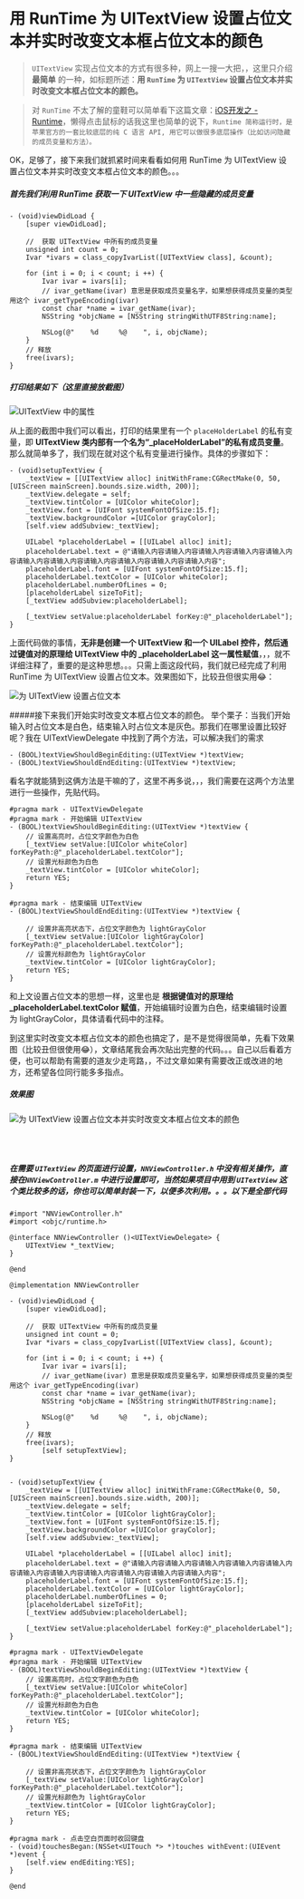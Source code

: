 # 用 RunTime 为 UITextView 设置占位文本并实时改变文本框占位文本的颜色

> `UITextView` 实现占位文本的方式有很多种，网上一搜一大把，，这里只介绍 **最简单** 的一种，如标题所述：**用 `RunTime` 为 `UITextView` 设置占位文本并实时改变文本框占位文本的颜色。**

> 对 `RunTime` 不太了解的童鞋可以简单看下这篇文章：[iOS开发之 - Runtime](http://www.jianshu.com/p/d92452217f68)，懒得点击鼠标的话我这里也简单的说下，`Runtime 简称运行时，是苹果官方的一套比较底层的纯 C 语言 API, 用它可以做很多底层操作（比如访问隐藏的成员变量和方法）。`

OK，足够了，接下来我们就抓紧时间来看看如何用 RunTime 为 UITextView 设置占位文本并实时改变文本框占位文本的颜色。。。

##### 首先我们利用 RunTime 获取一下 UITextView 中一些隐藏的成员变量

```
- (void)viewDidLoad {
    [super viewDidLoad];
    
    //  获取 UITextView 中所有的成员变量
    unsigned int count = 0;
    Ivar *ivars = class_copyIvarList([UITextView class], &count);
    
    for (int i = 0; i < count; i ++) {
        Ivar ivar = ivars[i];
        // ivar_getName(ivar) 意思是获取成员变量名字，如果想获得成员变量的类型用这个 ivar_getTypeEncoding(ivar)
        const char *name = ivar_getName(ivar);
        NSString *objcName = [NSString stringWithUTF8String:name];
        
        NSLog(@"    %d     %@    ", i, objcName);
    }
    // 释放
    free(ivars);
}
```

##### 打印结果如下（这里直接放截图）


![UITextView 中的属性](http://upload-images.jianshu.io/upload_images/2665449-065666a1bd7773b1.png?imageMogr2/auto-orient/strip%7CimageView2/2/w/1240)

从上面的截图中我们可以看出，打印的结果里有一个 `placeHolderLabel` 的私有变量，即 **UITextView 类内部有一个名为“_placeHolderLabel”的私有成员变量**。那么就简单多了，我们现在就对这个私有变量进行操作。具体的步骤如下：

```
- (void)setupTextView {
    _textView = [[UITextView alloc] initWithFrame:CGRectMake(0, 50, [UIScreen mainScreen].bounds.size.width, 200)];
    _textView.delegate = self;
    _textView.tintColor = [UIColor whiteColor];
    _textView.font = [UIFont systemFontOfSize:15.f];
    _textView.backgroundColor =[UIColor grayColor];
    [self.view addSubview:_textView];
    
    UILabel *placeholderLabel = [[UILabel alloc] init];
    placeholderLabel.text = @"请输入内容请输入内容请输入内容请输入内容请输入内容请输入内容请输入内容请输入内容请输入内容请输入内容请输入内容";
    placeholderLabel.font = [UIFont systemFontOfSize:15.f];
    placeholderLabel.textColor = [UIColor whiteColor];
    placeholderLabel.numberOfLines = 0;
    [placeholderLabel sizeToFit];
    [_textView addSubview:placeholderLabel];
    
    [_textView setValue:placeholderLabel forKey:@"_placeholderLabel"];
}
```
上面代码做的事情，**无非是创建一个 UITextView 和一个 UILabel 控件，然后通过键值对的原理给 UITextView 中的 _placeholderLabel 这一属性赋值**，，，就不详细注释了，重要的是这种思想。。。只需上面这段代码，我们就已经完成了利用 RunTime 为 UITextView 设置占位文本。效果图如下，比较丑但很实用😂：


![为 UITextView 设置占位文本](http://upload-images.jianshu.io/upload_images/2665449-85668f6a6f72ba93.png?imageMogr2/auto-orient/strip%7CimageView2/2/w/1240)

#####接下来我们开始实时改变文本框占位文本的颜色。
举个栗子：当我们开始输入时占位文本是白色，结束输入时占位文本是灰色。那我们在哪里设置比较好呢？我在 UITextViewDelegate 中找到了两个方法，可以解决我们的需求

```
- (BOOL)textViewShouldBeginEditing:(UITextView *)textView;
- (BOOL)textViewShouldEndEditing:(UITextView *)textView;
```
看名字就能猜到这俩方法是干嘛的了，这里不再多说，，，我们需要在这两个方法里进行一些操作，先贴代码。

```
#pragma mark - UITextViewDelegate
#pragma mark - 开始编辑 UITextView
- (BOOL)textViewShouldBeginEditing:(UITextView *)textView {
    // 设置高亮时，占位文字颜色为白色
    [_textView setValue:[UIColor whiteColor] forKeyPath:@"_placeholderLabel.textColor"];
    // 设置光标颜色为白色
    _textView.tintColor = [UIColor whiteColor];
    return YES;
}

#pragma mark - 结束编辑 UITextView
- (BOOL)textViewShouldEndEditing:(UITextView *)textView {
    
    // 设置非高亮状态下，占位文字颜色为 lightGrayColor
    [_textView setValue:[UIColor lightGrayColor] forKeyPath:@"_placeholderLabel.textColor"];
    // 设置光标颜色为 lightGrayColor
    _textView.tintColor = [UIColor lightGrayColor];
    return YES;
}
```

和上文设置占位文本的思想一样，这里也是 **根据键值对的原理给 _placeholderLabel.textColor 赋值**，开始编辑时设置为白色，结束编辑时设置为 lightGrayColor，具体请看代码中的注释。

到这里实时改变文本框占位文本的颜色也搞定了，是不是觉得很简单，先看下效果图（比较丑但很使用😂），文章结尾我会再次贴出完整的代码。。。自己以后看着方便，也可以帮助有需要的道友少走弯路，，不过文章如果有需要改正或改进的地方，还希望各位同行能多多指点。

##### 效果图


![为 UITextView 设置占位文本并实时改变文本框占位文本的颜色](http://upload-images.jianshu.io/upload_images/2665449-f89dfd4f1b745501.gif?imageMogr2/auto-orient/strip)


<br></br>
##### 在需要 `UITextView`  的页面进行设置，`NNViewController.h` 中没有相关操作，直接在`NNViewController.m` 中进行设置即可，当然如果项目中用到 `UITextView` 这个类比较多的话，你也可以简单封装一下，以便多次利用。。。以下是全部代码
```
#import "NNViewController.h"
#import <objc/runtime.h>

@interface NNViewController ()<UITextViewDelegate> {
    UITextView *_textView;
}

@end

@implementation NNViewController

- (void)viewDidLoad {
    [super viewDidLoad];
    
    //  获取 UITextView 中所有的成员变量
    unsigned int count = 0;
    Ivar *ivars = class_copyIvarList([UITextView class], &count);
    
    for (int i = 0; i < count; i ++) {
        Ivar ivar = ivars[i];
        // ivar_getName(ivar) 意思是获取成员变量名字，如果想获得成员变量的类型用这个 ivar_getTypeEncoding(ivar)
        const char *name = ivar_getName(ivar);
        NSString *objcName = [NSString stringWithUTF8String:name];
        
        NSLog(@"    %d     %@    ", i, objcName);
    }
    // 释放
    free(ivars);
        [self setupTextView];
}


- (void)setupTextView {
    _textView = [[UITextView alloc] initWithFrame:CGRectMake(0, 50, [UIScreen mainScreen].bounds.size.width, 200)];
    _textView.delegate = self;
    _textView.tintColor = [UIColor lightGrayColor];
    _textView.font = [UIFont systemFontOfSize:15.f];
    _textView.backgroundColor =[UIColor grayColor];
    [self.view addSubview:_textView];
    
    UILabel *placeholderLabel = [[UILabel alloc] init];
    placeholderLabel.text = @"请输入内容请输入内容请输入内容请输入内容请输入内容请输入内容请输入内容请输入内容请输入内容请输入内容请输入内容";
    placeholderLabel.font = [UIFont systemFontOfSize:15.f];
    placeholderLabel.textColor = [UIColor lightGrayColor];
    placeholderLabel.numberOfLines = 0;
    [placeholderLabel sizeToFit];
    [_textView addSubview:placeholderLabel];
    
    [_textView setValue:placeholderLabel forKey:@"_placeholderLabel"];
}

#pragma mark - UITextViewDelegate
#pragma mark - 开始编辑 UITextView
- (BOOL)textViewShouldBeginEditing:(UITextView *)textView {
    // 设置高亮时，占位文字颜色为白色
    [_textView setValue:[UIColor whiteColor] forKeyPath:@"_placeholderLabel.textColor"];
    // 设置光标颜色为白色
    _textView.tintColor = [UIColor whiteColor];
    return YES;
}

#pragma mark - 结束编辑 UITextView
- (BOOL)textViewShouldEndEditing:(UITextView *)textView {
    
    // 设置非高亮状态下，占位文字颜色为 lightGrayColor
    [_textView setValue:[UIColor lightGrayColor] forKeyPath:@"_placeholderLabel.textColor"];
    // 设置光标颜色为 lightGrayColor
    _textView.tintColor = [UIColor lightGrayColor];
    return YES;
}

#pragma mark - 点击空白页面时收回键盘
- (void)touchesBegan:(NSSet<UITouch *> *)touches withEvent:(UIEvent *)event {
    [self.view endEditing:YES];
}

@end


```
